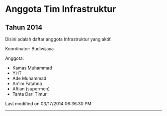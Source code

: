 # Anggota Tim Infrastruktur

## Tahun 2014
Disini adalah daftar anggota Infrastruktur yang aktif.

Koordinator: Budiwijaya 

Anggota:
  * Kamas Muhammad
  * YHT
  * Ade Muhammad
  * An'im Fatahna
  * Aftian (supermen)
  * Tahta Dari Timur

Last modified on 03/17/2014 06:36:30 PM


---
 
